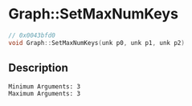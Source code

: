 # Graph::SetMaxNumKeys
```c
// 0x0043bfd0
void Graph::SetMaxNumKeys(unk p0, unk p1, unk p2)
```
## Description
```
Minimum Arguments: 3
Maximum Arguments: 3
```
